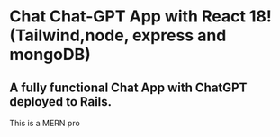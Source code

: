 # Chat Chat-GPT App with React 18! (Tailwind,node, express and mongoDB)

## A fully functional Chat App with ChatGPT deployed to Rails.

This is a MERN pro